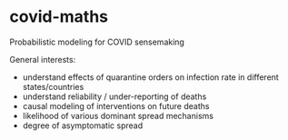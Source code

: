 # covid-maths
Probabilistic modeling for COVID sensemaking

General interests:  
- understand effects of quarantine orders on infection rate in different states/countries
- understand reliability / under-reporting of deaths
- causal modeling of interventions on future deaths
- likelihood of various dominant spread mechanisms
- degree of asymptomatic spread
